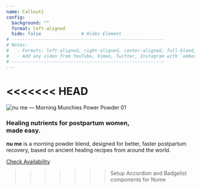 ```yaml
---
name: Callout1
config:
  background: ""
  format: left-aligned
  hide: false               # Hides Element
# ---------------------------------------------------------
# Notes:
#   - Formats: left-aligned, right-aligned, center-aligned, full-bleed, big-numbers
#   - Add any video from YouTube, Vimeo, Twitter, Instagram with `embed: <URL TO VIDEO>`
# ---------------------------------------------------------
---
```


<<<<<<< HEAD
=======
<section>

<img src="/images/nume-kit.png" class="nume-kit" alt="nu me &mdash; Morning Munchies Power Powder 01" />

</section>


<section>

### Healing nutrients for postpartum women,<br/>made easy.

**nu me** is a morning powder blend, designed for better, faster postpartum recovery, based on ancient healing recipes from around the world.

<a href="/#get-started" class="callout-cta">Check Availability</a>

</section>

>>>>>>> Setup Accordion and Badgelist components for Nume
